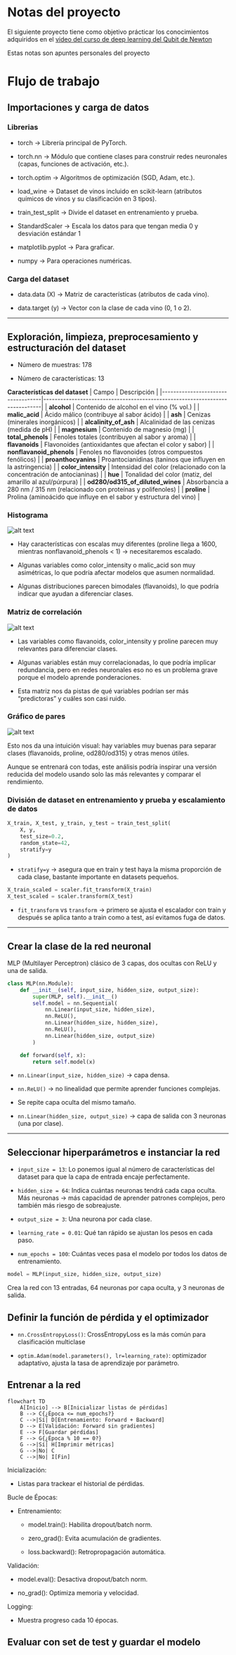 # Notas del proyecto 
El siguiente proyecto tiene como objetivo prácticar los conocimientos adquiridos en el [video del curso de deep learning del Qubit de Newton](https://youtu.be/EZJOxvMOZas?si=IO8x9ebSbQo0gpE2)

Estas notas son apuntes personales del proyecto 

# Flujo de trabajo 

## Importaciones y carga de datos

###  Librerias  

- torch → Librería principal de PyTorch.

- torch.nn → Módulo que contiene clases para construir redes neuronales (capas, funciones de activación, etc.).

- torch.optim → Algoritmos de optimización (SGD, Adam, etc.).

- load_wine → Dataset de vinos incluido en scikit-learn (atributos químicos de vinos y su clasificación en 3 tipos).

- train_test_split → Divide el dataset en entrenamiento y prueba.

- StandardScaler → Escala los datos para que tengan media 0 y desviación estándar 1

- matplotlib.pyplot → Para graficar.

- numpy → Para operaciones numéricas.

### Carga del dataset 

- data.data (X) → Matriz de características (atributos de cada vino).

- data.target (y) → Vector con la clase de cada vino (0, 1 o 2).


---


## Exploración, limpieza, preprocesamiento y estructuración del dataset

- Número de muestras: 178

- Número de características: 13

**Características del dataset**
| Campo                             | Descripción                                                                 |
|-----------------------------------|-----------------------------------------------------------------------------|
| **alcohol**                       | Contenido de alcohol en el vino (% vol.)                                   |
| **malic_acid**                    | Ácido málico (contribuye al sabor ácido)                                   |
| **ash**                           | Cenizas (minerales inorgánicos)                                            |
| **alcalinity_of_ash**             | Alcalinidad de las cenizas (medida de pH)                                  |
| **magnesium**                     | Contenido de magnesio (mg)                                                 |
| **total_phenols**                 | Fenoles totales (contribuyen al sabor y aroma)                             |
| **flavanoids**                    | Flavonoides (antioxidantes que afectan el color y sabor)                   |
| **nonflavanoid_phenols**          | Fenoles no flavonoides (otros compuestos fenólicos)                        |
| **proanthocyanins**               | Proantocianidinas (taninos que influyen en la astringencia)                |
| **color_intensity**               | Intensidad del color (relacionado con la concentración de antocianinas)    |
| **hue**                           | Tonalidad del color (matiz, del amarillo al azul/púrpura)                  |
| **od280/od315_of_diluted_wines**  | Absorbancia a 280 nm / 315 nm (relacionado con proteínas y polifenoles)    |
| **proline**                       | Prolina (aminoácido que influye en el sabor y estructura del vino)         |

### Histograma 

![alt text](img/histograma.png)


- Hay características con escalas muy diferentes (proline llega a 1600, mientras nonflavanoid_phenols < 1) → necesitaremos escalado.

- Algunas variables como color_intensity o malic_acid son muy asimétricas, lo que podría afectar modelos que asumen normalidad.

- Algunas distribuciones parecen bimodales (flavanoids), lo que podría indicar que ayudan a diferenciar clases.


### Matriz de correlación

![alt text](img/matriz_correlaciones.png)

- Las variables como flavanoids, color_intensity y proline parecen muy relevantes para diferenciar clases.

- Algunas variables están muy correlacionadas, lo que podría implicar redundancia, pero en redes neuronales eso no es un problema grave porque el modelo aprende ponderaciones.

- Esta matriz nos da pistas de qué variables podrían ser más “predictoras” y cuáles son casi ruido.

### Gráfico de pares
![alt text](img/grafico_pares.png)

Esto nos da una intuición visual: hay variables muy buenas para separar clases (flavanoids, proline, od280/od315) y otras menos útiles.

Aunque se entrenará con todas, este análisis podría inspirar una versión reducida del modelo usando solo las más relevantes y comparar el rendimiento.

### División de dataset en entrenamiento y prueba y escalamiento de datos 

```python
X_train, X_test, y_train, y_test = train_test_split(
    X, y, 
    test_size=0.2,  
    random_state=42,  
    stratify=y        
)
```
- `stratify=y` → asegura que en train y test haya la misma proporción de cada clase, bastante importante en datasets pequeños.
```python
X_train_scaled = scaler.fit_transform(X_train) 
X_test_scaled = scaler.transform(X_test) 
```
- `fit_transform` vs `transform` → primero se ajusta el escalador con train y después se aplica tanto a train como a test, así evitamos fuga de datos.

--- 

## Crear la clase de la red neuronal 
MLP (Multilayer Perceptron) clásico de 3 capas, dos ocultas con ReLU y una de salida.
```python
class MLP(nn.Module):
    def __init__(self, input_size, hidden_size, output_size):
        super(MLP, self).__init__()
        self.model = nn.Sequential(
            nn.Linear(input_size, hidden_size),
            nn.ReLU(),
            nn.Linear(hidden_size, hidden_size),
            nn.ReLU(),
            nn.Linear(hidden_size, output_size)
        )

    def forward(self, x):
        return self.model(x) 
```
- `nn.Linear(input_size, hidden_size)` → capa densa.

- `nn.ReLU()` → no linealidad que permite aprender funciones complejas.

- Se repite capa oculta del mismo tamaño.

- `nn.Linear(hidden_size, output_size)` → capa de salida con 3 neuronas (una por clase).

<!-- - Sin softmax explícito: en clasificación multi-clase con CrossEntropyLoss, PyTorch espera logits y aplica log_softmax internamente. -->

---

## Seleccionar hiperparámetros e instanciar la red 

- `input_size = 13`: Lo ponemos igual al número de características del dataset para que la capa de entrada encaje perfectamente.

- `hidden_size = 64`: Indica cuántas neuronas tendrá cada capa oculta. Más neuronas → más capacidad de aprender patrones complejos, pero también más riesgo de sobreajuste.

- `output_size = 3`: Una neurona por cada clase.

- `learning_rate = 0.01`: Qué tan rápido se ajustan los pesos en cada paso.

- `num_epochs = 100`: Cuántas veces pasa el modelo por todos los datos de entrenamiento.

```python
model = MLP(input_size, hidden_size, output_size)
```
Crea la red con 13 entradas, 64 neuronas por capa oculta, y 3 neuronas de salida.

## Definir la función de pérdida y el optimizador

- `nn.CrossEntropyLoss()`: CrossEntropyLoss es la más común para clasificación multiclase

- `optim.Adam(model.parameters(), lr=learning_rate)`: optimizador adaptativo, ajusta la tasa de aprendizaje por parámetro. 

## Entrenar a la red 
```mermaid
flowchart TD
    A[Inicio] --> B[Inicializar listas de pérdidas]
    B --> C{¿Época <= num_epochs?}
    C -->|Sí| D[Entrenamiento: Forward + Backward]
    D --> E[Validación: Forward sin gradientes]
    E --> F[Guardar pérdidas]
    F --> G{¿Época % 10 == 0?}
    G -->|Sí| H[Imprimir métricas]
    G -->|No| C
    C -->|No| I[Fin]
```
Inicialización:

- Listas para trackear el historial de pérdidas.

Bucle de Épocas:

- Entrenamiento:

    - model.train(): Habilita dropout/batch norm.

    - zero_grad(): Evita acumulación de gradientes.

    - loss.backward(): Retropropagación automática.

Validación:

- model.eval(): Desactiva dropout/batch norm.

- no_grad(): Optimiza memoria y velocidad.

Logging:

- Muestra progreso cada 10 épocas.

## Evaluar con set de test y guardar el modelo